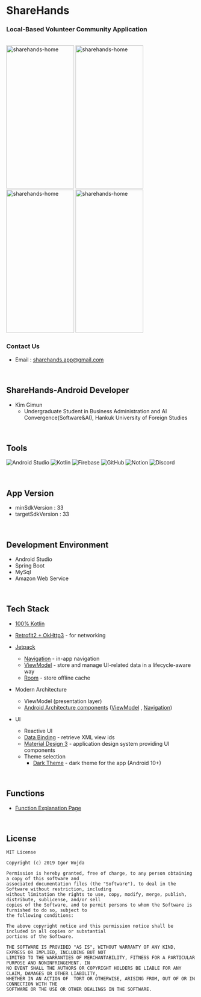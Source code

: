 # ShareHands

### Local-Based Volunteer Community Application

<br>

<image alt="sharehands-home" src="https://github.com/TeamZipdabang-UMC/Zipdabang-Frontend/assets/101035437/f17b991f-ecb8-439f-a471-5310ab262e18" width="180px" height="380px" />
<image alt="sharehands-home" src="https://github.com/TeamZipdabang-UMC/Zipdabang-Frontend/assets/101035437/f17b991f-ecb8-439f-a471-5310ab262e18" width="180px" height="380px" />
<image alt="sharehands-home" src="https://github.com/TeamZipdabang-UMC/Zipdabang-Frontend/assets/101035437/f17b991f-ecb8-439f-a471-5310ab262e18" width="180px" height="380px" />
<image alt="sharehands-home" src="https://github.com/TeamZipdabang-UMC/Zipdabang-Frontend/assets/101035437/f17b991f-ecb8-439f-a471-5310ab262e18" width="180px" height="380px" />

<br>

### Contact Us

* Email : sharehands.app@gmail.com

<br>

## ShareHands-Android Developer

* Kim Gimun
  * Undergraduate Student in Business Administration and AI Convergence(Software&AI), Hankuk University of Foreign Studies

<br>

## Tools
![Android Studio](https://img.shields.io/badge/Android%20Studio-3DDC84.svg?style=for-the-badge&logo=android-studio&logoColor=white)
![Kotlin](https://img.shields.io/badge/kotlin-%237F52FF.svg?style=for-the-badge&logo=kotlin&logoColor=white)
![Firebase](https://img.shields.io/badge/Firebase-039BE5?style=for-the-badge&logo=Firebase&logoColor=white)
![GitHub](https://img.shields.io/badge/github-%23121011.svg?style=for-the-badge&logo=github&logoColor=white)
![Notion](https://img.shields.io/badge/Notion-%23000000.svg?style=for-the-badge&logo=notion&logoColor=white)
![Discord](https://img.shields.io/badge/Discord-%235865F2.svg?style=for-the-badge&logo=discord&logoColor=white)

<br>

## App Version
* minSdkVersion : 33
* targetSdkVersion : 33

<br>

## Development Environment
* Android Studio
* Spring Boot
* MySql
* Amazon Web Service

<br>

## Tech Stack

* [100% Kotlin](https://kotlinlang.org/)

* [Retrofit2 + OkHttp3](https://square.github.io/retrofit/) - for networking
  
* [Jetpack](https://developer.android.com/jetpack)
  * [Navigation](https://developer.android.com/topic/libraries/architecture/navigation/) - in-app navigation
  * [ViewModel](https://developer.android.com/topic/libraries/architecture/viewmodel) - store and manage UI-related
    data in a lifecycle-aware way
  * [Room](https://developer.android.com/jetpack/androidx/releases/room) - store offline cache
  
* Modern Architecture
  * ViewModel (presentation layer)
  * [Android Architecture components](https://developer.android.com/topic/libraries/architecture)
    ([ViewModel](https://developer.android.com/topic/libraries/architecture/viewmodel)
    , [Navigation](https://developer.android.com/jetpack/androidx/releases/navigation))

* UI
  * Reactive UI
  * [Data Binding](https://developer.android.com/topic/libraries/data-binding) - retrieve XML view ids
  * [Material Design 3](https://m3.material.io/) - application design system providing UI components
  * Theme selection
    * [Dark Theme](https://material.io/develop/android/theming/dark) - dark theme for the app (Android 10+)

<br>

## Functions

* [Function Explanation Page](https://cooperative-floor-0d8.notion.site/524d9b4c0f25488d910f3ef8066b03d0?pvs=4)

<br>

## License
```
MIT License

Copyright (c) 2019 Igor Wojda

Permission is hereby granted, free of charge, to any person obtaining a copy of this software and
associated documentation files (the "Software"), to deal in the Software without restriction, including
without limitation the rights to use, copy, modify, merge, publish, distribute, sublicense, and/or sell
copies of the Software, and to permit persons to whom the Software is furnished to do so, subject to
the following conditions:

The above copyright notice and this permission notice shall be included in all copies or substantial
portions of the Software.

THE SOFTWARE IS PROVIDED "AS IS", WITHOUT WARRANTY OF ANY KIND, EXPRESS OR IMPLIED, INCLUDING BUT NOT
LIMITED TO THE WARRANTIES OF MERCHANTABILITY, FITNESS FOR A PARTICULAR PURPOSE AND NONINFRINGEMENT. IN
NO EVENT SHALL THE AUTHORS OR COPYRIGHT HOLDERS BE LIABLE FOR ANY CLAIM, DAMAGES OR OTHER LIABILITY,
WHETHER IN AN ACTION OF  TORT OR OTHERWISE, ARISING FROM, OUT OF OR IN CONNECTION WITH THE
SOFTWARE OR THE USE OR OTHER DEALINGS IN THE SOFTWARE.
```
